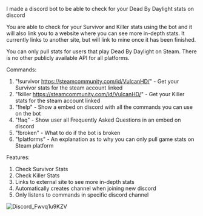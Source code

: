 I made a discord bot to be able to check for your Dead By Daylight stats on discord

You are able to check for your Survivor and Killer stats using the bot and it will also link you to a website where you can see more in-depth stats. 
It currently links to another site, but will link to mine once it has been finished.

You can only pull stats for users that play Dead By Daylight on Steam. There is no other publicly available API for all platforms.

Commands:
1. "!survivor https://steamcommunity.com/id/VulcanHD/" - Get your Survivor stats for the steam account linked
2. "!killer https://steamcommunity.com/id/VulcanHD/" - Get your Killer stats for the steam account linked
3. "!help" - Show a embed on discord with all the commands you can use on the bot
4. "!faq" - Show user all Frequently Asked Questions in an embed on discord
5. "!broken" - What to do if the bot is broken
6. "!platforms" - An explanation as to why you can only pull game stats on Steam platform

Features:
1. Check Survivor Stats
2. Check Killer Stats
3. Links to external site to see more in-depth stats
4. Automatically creates channel when joining new discord
5. Only listens to commands in specific discord channel


![Discord_Fwvq1u9KZV](https://github.com/JaredSlobby/DBDBot/assets/80691735/ce3b480c-406c-4098-bb38-a95eba0c5e47)

